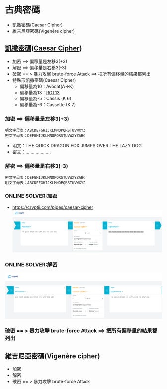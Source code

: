 # 古典密碼
- 凱撒密碼(Caesar Cipher)
- 維吉尼亞密碼(Vigenère cipher)

## [凱撒密碼](https://zh.wikipedia.org/wiki/%E5%87%B1%E6%92%92%E5%AF%86%E7%A2%BC)([Caesar Cipher](https://en.wikipedia.org/wiki/Caesar_cipher))
- 加密 ==> 偏移量是左移3(+3)
- 解密 ==> 偏移量是右移3(-3)
- 破密 == > 暴力攻擊 brute-force Attack ==> 把所有偏移量的結果都列出
- 特殊形凱撒密碼(Caesar Cipher)
  - 偏移量為10：Avocat(A→K)
  - 偏移量為13：[ROT13](https://en.wikipedia.org/wiki/ROT13)
  - 偏移量為-5：Cassis (K 6)
  - 偏移量為-6：Cassette (K 7)

### 加密 ==> 偏移量是左移3(+3)
```
明文字母表：ABCDEFGHIJKLMNOPQRSTUVWXYZ
密文字母表：DEFGHIJKLMNOPQRSTUVWXYZABC
```
- 明文：THE QUICK DRAGON FOX JUMPS OVER THE LAZY DOG
- 密文：....................
  
### 解密 ==> 偏移量是右移3(-3)

```
密文字母表：DEFGHIJKLMNOPQRSTUVWXYZABC
明文字母表：ABCDEFGHIJKLMNOPQRSTUVWXYZ
```

### ONLINE SOLVER:加密
- https://cryptii.com/pipes/caesar-cipher
![CASE1_加密.png](CASE1_加密.png)
### ONLINE SOLVER:解密
![CASE1_解密.png](CASE1_解密.png)
### 破密 == > 暴力攻擊 brute-force Attack ==> 把所有偏移量的結果都列出


## 維吉尼亞密碼(Vigenère cipher)
- 加密
- 解密
- 破密 == > 暴力攻擊 brute-force Attack
